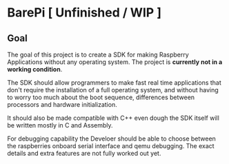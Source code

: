 # BarePi [ Unfinished / WIP ]

## Goal
The goal of this project is to create a SDK for making Raspberry Applications without any operating system. The project is **currently not in a working condition**. 

The SDK should allow programmers to make fast real time applications that don't require the installation of a full operating system, and without having to worry too much about the boot sequence, differences between processors and hardware initialization.

It should also be made compatible with C++ even dough the SDK itself will be written mostly in C and Assembly.

For debugging capability the Develoer should be able to choose between the raspberries onboard serial interface and qemu debugging. The exact details and extra features are not fully worked out yet.